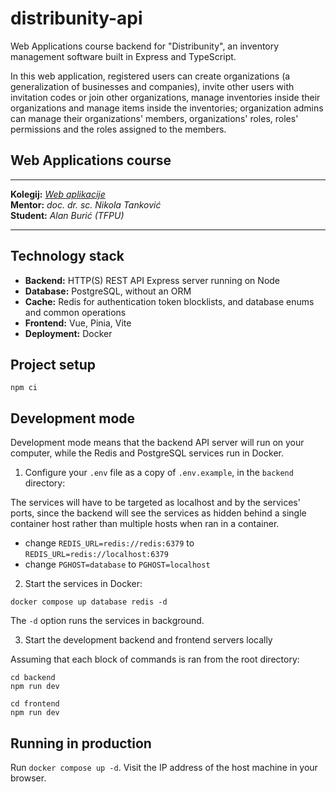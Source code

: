 # distribunity-api

Web Applications course backend for "Distribunity", an inventory management software built in Express and TypeScript.

In this web application, registered users can create organizations (a generalization of businesses and companies),
invite other users with invitation codes or join other organizations, manage inventories inside their organizations and
manage items inside the inventories; organization admins can manage their organizations' members, organizations' roles,
roles' permissions and the roles assigned to the members.

## Web Applications course

--------------------
**Kolegij:** [_Web aplikacije_](http://ntankovic.unipu.hr/wa)  
**Mentor:** _doc. dr. sc. Nikola Tanković_  
**Student:** _Alan Burić (TFPU)_

--------------------

## Technology stack

- **Backend:** HTTP(S) REST API Express server running on Node
- **Database:** PostgreSQL, without an ORM
- **Cache:** Redis for authentication token blocklists, and database enums and common operations
- **Frontend:** Vue, Pinia, Vite
- **Deployment:** Docker

## Project setup

```
npm ci
```

## Development mode

Development mode means that the backend API server will run 
on your computer, while the Redis and PostgreSQL services run in Docker.

1. Configure your `.env` file as a copy of `.env.example`, in the `backend` directory:

The services will have to be targeted as localhost and by the services' ports, 
since the backend will see the services as hidden behind a single container 
host rather than multiple hosts when ran in a container.

- change `REDIS_URL=redis://redis:6379` to `REDIS_URL=redis://localhost:6379`
- change `PGHOST=database` to `PGHOST=localhost`

2. Start the services in Docker:

```
docker compose up database redis -d
```

The `-d` option runs the services in background.

3. Start the development backend and frontend servers locally

Assuming that each block of commands is ran from the root directory:

```
cd backend
npm run dev
```

```
cd frontend
npm run dev
```

## Running in production

Run `docker compose up -d`. Visit the IP address of the host machine in your browser.